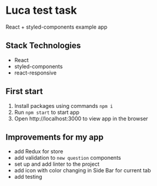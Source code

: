 # Luca test task

React + styled-components example app

## Stack Technologies

* React
* styled-components
* react-responsive

## First start

1. Install packages using commands `npm i`
2. Run `npm start` to start app
3. Open http://localhost:3000 to view app in the browser

## Improvements for my app

* add Redux for store  
* add validation to `new question` components
* set up and add linter to the project
* add icon with color changing in Side Bar for current tab
* add testing